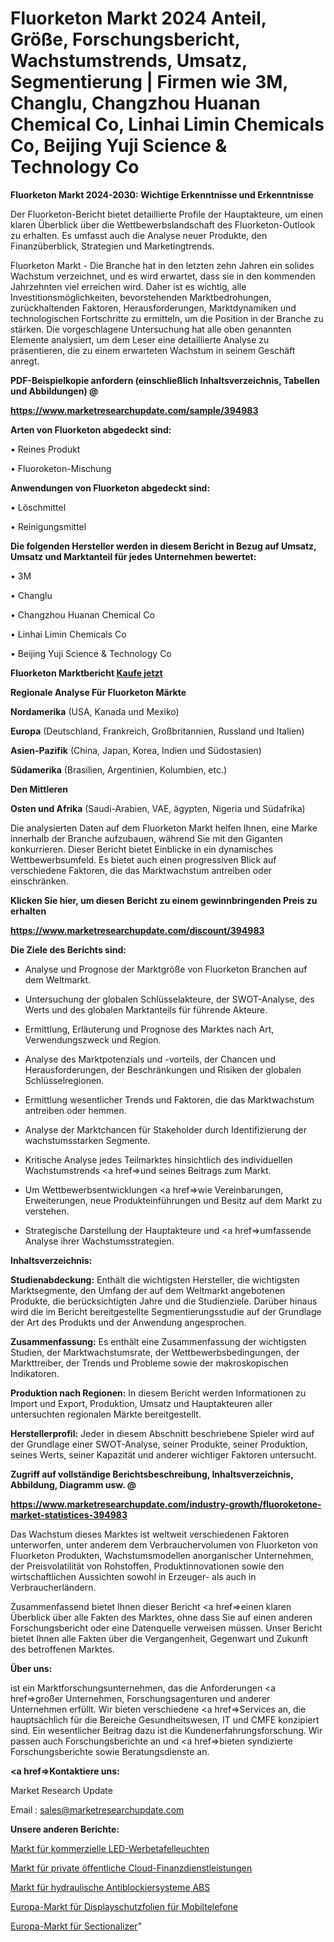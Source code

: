 # Fluorketon Markt 2024 Anteil, Größe, Forschungsbericht, Wachstumstrends, Umsatz, Segmentierung | Firmen wie 3M, Changlu, Changzhou Huanan Chemical Co, Linhai Limin Chemicals Co, Beijing Yuji Science & Technology Co

<strong>Fluorketon Markt 2024-2030: Wichtige Erkenntnisse und Erkenntnisse</strong>

Der Fluorketon-Bericht bietet detaillierte Profile der Hauptakteure, um einen klaren Überblick über die Wettbewerbslandschaft des Fluorketon-Outlook zu erhalten. Es umfasst auch die Analyse neuer Produkte, den Finanzüberblick, Strategien und Marketingtrends.

Fluorketon Markt - Die Branche hat in den letzten zehn Jahren ein solides Wachstum verzeichnet, und es wird erwartet, dass sie in den kommenden Jahrzehnten viel erreichen wird. Daher ist es wichtig, alle Investitionsmöglichkeiten, bevorstehenden Marktbedrohungen, zurückhaltenden Faktoren, Herausforderungen, Marktdynamiken und technologischen Fortschritte zu ermitteln, um die Position in der Branche zu stärken. Die vorgeschlagene Untersuchung hat alle oben genannten Elemente analysiert, um dem Leser eine detaillierte Analyse zu präsentieren, die zu einem erwarteten Wachstum in seinem Geschäft anregt.



<strong><b>PDF-Beispielkopie anfordern (einschließlich Inhaltsverzeichnis, Tabellen und Abbildungen) @ </b></strong>

<strong><a href=https://www.marketresearchupdate.com/sample/394983>

<strong>https://www.marketresearchupdate.com/sample/394983</u></a></strong></strong>



<strong>Arten von Fluorketon abgedeckt sind:</strong>

• Reines Produkt

• Fluoroketon-Mischung



<strong>Anwendungen von Fluorketon abgedeckt sind:</strong>

• Löschmittel

• Reinigungsmittel



<strong>Die folgenden Hersteller werden in diesem Bericht in Bezug auf Umsatz, Umsatz und Marktanteil für jedes Unternehmen bewertet:</strong>

• 3M

• Changlu

• Changzhou Huanan Chemical Co

• Linhai Limin Chemicals Co

• Beijing Yuji Science & Technology Co



<strong>Fluorketon Marktbericht <a href=https://www.marketresearchupdate.com/buynow/394983>Kaufe jetzt</a></strong>



<strong>Regionale Analyse Für Fluorketon Märkte</strong>



<strong>Nordamerika</strong> (USA, Kanada und Mexiko)



<strong>Europa</strong> (Deutschland, Frankreich, Großbritannien, Russland und Italien)



<strong>Asien-Pazifik</strong> (China, Japan, Korea, Indien und Südostasien)



<strong>Südamerika</strong> (Brasilien, Argentinien, Kolumbien, etc.)



<strong>Den Mittleren</strong> 

<strong>Osten und Afrika</strong> (Saudi-Arabien, VAE, ägypten, Nigeria und Südafrika)

Die analysierten Daten auf dem Fluorketon Markt helfen Ihnen, eine Marke innerhalb der Branche aufzubauen, während Sie mit den Giganten konkurrieren. Dieser Bericht bietet Einblicke in ein dynamisches Wettbewerbsumfeld. Es bietet auch einen progressiven Blick auf verschiedene Faktoren, die das Marktwachstum antreiben oder einschränken.



<strong>Klicken Sie hier, um diesen Bericht zu einem gewinnbringenden Preis zu erhalten
</strong>

<strong><a href=https://www.marketresearchupdate.com/discount/394983>https://www.marketresearchupdate.com/discount/394983</b></u></strong></a>



<strong>Die Ziele des Berichts sind:</strong>

- Analyse und Prognose der Marktgröße von Fluorketon Branchen auf dem Weltmarkt.

- Untersuchung der globalen Schlüsselakteure, der SWOT-Analyse, des Werts und des globalen Marktanteils für führende Akteure.

- Ermittlung, Erläuterung und Prognose des Marktes nach Art, Verwendungszweck und Region.

- Analyse des Marktpotenzials und -vorteils, der Chancen und Herausforderungen, der Beschränkungen und Risiken der globalen Schlüsselregionen.

- Ermittlung wesentlicher Trends und Faktoren, die das Marktwachstum antreiben oder hemmen.

- Analyse der Marktchancen für Stakeholder durch Identifizierung der wachstumsstarken Segmente.

- Kritische Analyse jedes Teilmarktes hinsichtlich des individuellen Wachstumstrends <a href=>und</a> seines Beitrags zum Markt.

- Um Wettbewerbsentwicklungen <a href=>wie</a> Vereinbarungen, Erweiterungen, neue Produkteinführungen und Besitz auf dem Markt zu verstehen.

- Strategische Darstellung der Hauptakteure und <a href=>umfas</a>sende Analyse ihrer Wachstumsstrategien.



<strong>Inhaltsverzeichnis:</strong>



<strong>Studienabdeckung:</strong> Enthält die wichtigsten Hersteller, die wichtigsten Marktsegmente, den Umfang der auf dem Weltmarkt angebotenen Produkte, die berücksichtigten Jahre und die Studienziele. Darüber hinaus wird die im Bericht bereitgestellte Segmentierungsstudie auf der Grundlage der Art des Produkts und der Anwendung angesprochen.



<strong>Zusammenfassung:</strong> Es enthält eine Zusammenfassung der wichtigsten Studien, der Marktwachstumsrate, der Wettbewerbsbedingungen, der Markttreiber, der Trends und Probleme sowie der makroskopischen Indikatoren.



<strong>Produktion nach Regionen:</strong> In diesem Bericht werden Informationen zu Import und Export, Produktion, Umsatz und Hauptakteuren aller untersuchten regionalen Märkte bereitgestellt.



<strong>Herstellerprofil:</strong> Jeder in diesem Abschnitt beschriebene Spieler wird auf der Grundlage einer SWOT-Analyse, seiner Produkte, seiner Produktion, seines Werts, seiner Kapazität und anderer wichtiger Faktoren untersucht.



<strong><b>Zugriff auf vollständige Berichtsbeschreibung, Inhaltsverzeichnis, Abbildung, Diagramm usw. @ </b></strong>

<strong><a href=https://www.marketresearchupdate.com/industry-growth/fluoroketone-market-statistices-394983>https://www.marketresearchupdate.com/industry-growth/fluoroketone-market-statistices-394983</a></strong>

Das Wachstum dieses Marktes ist weltweit verschiedenen Faktoren unterworfen, unter anderem dem Verbrauchervolumen von Fluorketon von Fluorketon Produkten, Wachstumsmodellen anorganischer Unternehmen, der Preisvolatilität von Rohstoffen, Produktinnovationen sowie den wirtschaftlichen Aussichten sowohl in Erzeuger- als auch in Verbraucherländern.

Zusammenfassend bietet Ihnen dieser Bericht <a href=>einen</a> klaren Überblick über alle Fakten des Marktes, ohne dass Sie auf einen anderen Forschungsbericht oder eine Datenquelle verweisen müssen. Unser Bericht bietet Ihnen alle Fakten über die Vergangenheit, Gegenwart und Zukunft des betroffenen Marktes.



<strong>Über uns:</strong>

 ist ein Marktforschungsunternehmen, das die Anforderungen <a href=>großer</a> Unternehmen, Forschungsagenturen und anderer Unternehmen erfüllt. Wir bieten verschiedene <a href=>Services</a> an, die hauptsächlich für die Bereiche Gesundheitswesen, IT und CMFE konzipiert sind. Ein wesentlicher Beitrag dazu ist die Kundenerfahrungsforschung. Wir passen auch Forschungsberichte an und <a href=>bieten</a> syndizierte Forschungsberichte sowie Beratungsdienste an.



<strong><a href=>Kontaktiere uns:</a></strong>

Market Research Update

Email : sales@marketresearchupdate.com



<strong>Unsere anderen Berichte:</strong>

<a href=https://www.linkedin.com/pulse/commercial-led-billboard-lights-market-size-growth>Markt für kommerzielle LED-Werbetafelleuchten</a>

<a href=https://www.linkedin.com/pulse/private-public-cloud-financial-services-market-3f>Markt für private öffentliche Cloud-Finanzdienstleistungen</a>

<a href=https://www.linkedin.com/pulse/hydraulic-anti-lock-braking-system-abs-market>Markt für hydraulische Antiblockiersysteme ABS</a>

<a href=https://www.linkedin.com/pulse/europe-cell-phone-screen-protectors-market-2023-continues>Europa-Markt für Displayschutzfolien für Mobiltelefone</a>

<a href=https://www.linkedin.com/pulse/europe-sectionalizer-market-2023-new-study-report>Europa-Markt für Sectionalizer</a>"
